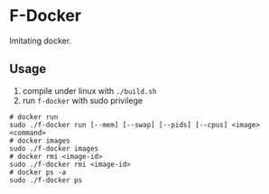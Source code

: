 # F-Docker
Imitating docker.
## Usage

1. compile under linux with `./build.sh`
2. run `f-docker` with sudo privilege

``` shell
# docker run
sudo ./f-docker run [--mem] [--swap] [--pids] [--cpus] <image> <command>
# docker images
sudo ./f-docker images
# docker rmi <image-id>
sudo ./f-docker rmi <image-id>
# docker ps -a
sudo ./f-docker ps
```